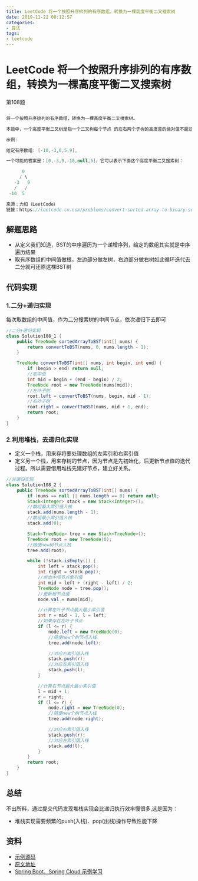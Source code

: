 ```yaml
---
title: LeetCode 将一个按照升序排列的有序数组，转换为一棵高度平衡二叉搜索树
date: 2019-11-22 00:12:57
categories: 
- 算法
tags:
- leetcode
---
```

# LeetCode 将一个按照升序排列的有序数组，转换为一棵高度平衡二叉搜索树

第108题

```java

将一个按照升序排列的有序数组，转换为一棵高度平衡二叉搜索树。

本题中，一个高度平衡二叉树是指一个二叉树每个节点 的左右两个子树的高度差的绝对值不超过 1。

示例:

给定有序数组: [-10,-3,0,5,9],

一个可能的答案是：[0,-3,9,-10,null,5]，它可以表示下面这个高度平衡二叉搜索树：

      0
     / \
   -3   9
   /   /
 -10  5

来源：力扣（LeetCode）
链接：https://leetcode-cn.com/problems/convert-sorted-array-to-binary-search-tree

```

## 解题思路

- 从定义我们知道，BST的中序遍历为一个递增序列，给定的数组其实就是中序遍历结果
- 取有序数组的中间值做根，左边部分做左树，右边部分做右树如此循环迭代去二分就可还原这棵BST树

## 代码实现

### 1.二分+递归实现

每次取数组的中间值，作为二分搜索树的中间节点，依次递归下去即可

```java
//二分+递归实现
class Solution108_1 {
    public TreeNode sortedArrayToBST(int[] nums) {
        return convertToBST(nums, 0, nums.length - 1);
    }

    TreeNode convertToBST(int[] nums, int begin, int end) {
        if (begin > end) return null;
        //取中值
        int mid = begin + (end - begin) / 2;
        TreeNode root = new TreeNode(nums[mid]);
        //左叶子树
        root.left = convertToBST(nums, begin, mid - 1);
        //右叶子树
        root.right = convertToBST(nums, mid + 1, end);
        return root;
    }
}
```

### 2.利用堆栈，去递归化实现

- 定义一个栈，用来存将要处理数组的左索引和右索引值
- 定义另一个栈，用来存树的节点，因为节点是先初始化，后更新节点值的迭代过程。所以需要借用堆栈先建好节点，建立好关系。

```java
//非递归实现
class Solution108_2 {
    public TreeNode sortedArrayToBST(int[] nums) {
        if (nums == null || nums.length == 0) return null;
        Stack<Integer> stack = new Stack<Integer>();
        //数组最大索引值入栈
        stack.add(nums.length - 1);
        //数组最小索引值入栈
        stack.add(0);

        Stack<TreeNode> tree = new Stack<TreeNode>();
        TreeNode root = new TreeNode(0);
        //随便new树节点入栈
        tree.add(root);

        while (!stack.isEmpty()) {
            int left = stack.pop();
            int right = stack.pop();
            //求出中间节点索引值
            int mid = left + (right - left) / 2;
            TreeNode node = tree.pop();
            //更新根节点值
            node.val = nums[mid];

            //计算左叶子节点最大最小索引值
            int r = mid - 1, l = left;
            //如果存在左叶子节点
            if (l <= r) {
                node.left = new TreeNode(0);
                //随便new个树节点入栈
                tree.add(node.left);

                //对应右索引值入栈
                stack.push(r);
                //对应左索引值入栈
                stack.push(l);
            }

            //计算右节点最大最小索引值
            l = mid + 1;
            r = right;
            if (l <= r) {
                node.right = new TreeNode(0);
                //随便new个树节点入栈
                tree.add(node.right);

                //对应右索引值入栈
                stack.push(r);
                //对应左索引值入栈
                stack.add(l);
            }
        }
        return root;
    }
}
```

## 总结

不出所料，通过提交代码发现堆栈实现会比递归执行效率慢很多,这是因为：

- 堆栈实现需要频繁的push(入栈)、pop(出栈)操作导致性能下降

## 资料

- [示例源码](https://github.com/smltq/spring-boot-demo/blob/master/leetcode/src/main/java/com/easy/leetcode/Sub108.java)
- [原文地址](https://github.com/smltq/spring-boot-demo/blob/master/leetcode/src/main/java/com/easy/leetcode/Sub108.md)
- [Spring Boot、Spring Cloud 示例学习](https://github.com/smltq/spring-boot-demo)